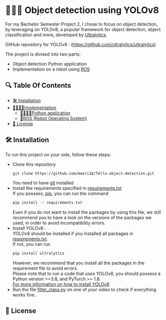 # 👩‍💻📸 Object detection using YOLOv8

For my Bachelor Semester Project 2, I chose to focus on object detection, by leveraging on YOLOv8, 
a popular framework for object detection, object classification and more, developed by [Ultralytics](https://github.com/ultralytics).

GitHub repository for YOLOv8 : (https://github.com/ultralytics/ultralytics)

The project is divised into two parts:
* Object detection Python application
* Implementation on a robot using [ROS](https://www.ros.org/)

## 🔍 Table Of Contents

- [🛠 Installation](#installation)
- [👨🏻‍💻📝Implementation](#implementation)
  - [🐍👩🏻‍💻Python application](#application)
  - [🤖ROS (Robot Operating System)](#ROS) 
- [🧾 License](#license)

## 🛠️ Installation <a id="installation"></a>
To run this project on your side, follow these steps:
- Clone this repository
  ```sh
  git clone https://github.com/maeri18/Tello-object-detection.git
  ```
  You need to have [git](https://git-scm.com/book/en/v2/Getting-Started-Installing-Git) installed
- Install the requirements specified in [requirements.txt](https://github.com/maeri18/YOLOV8-BSP2/blob/main/requirements.txt)\
  If you possess, [pip](https://pypi.org/project/pip/), you can run the command
  ```sh
  pip install -r requirements.txt
  ```
  Even if you do not want to install the packages by using this file, we still recommend you to have a look on the versions of the packages we used, in order to avoid incompatibility errors.
- Install YOLOv8 :\
    YOLOv8 should be installed if you installed all packages in [requirements.txt](https://github.com/maeri18/YOLOV8-BSP2/blob/main/requirements.txt).\
  If not, you can run
  ```sh
  pip install ultralytics
  ```
  However, we recommend that you install all the packages in the requirement file to avoid errors.\
    Please note that to run a code that uses YOLOv8, you should possess a Python version >=3.8, and PyTorch >= 1.8.\
    [For more information on how to install YOLOv8](https://github.com/ultralytics/ultralytics?tab=readme-ov-file#documentation)
- Run the file [filter_class.py](https://github.com/maeri18/YOLOV8-BSP2/blob/main/object_detection/filter_class.py) on one of your video to check if everything works fine.

## 🧾 License <a id="license"></a>



